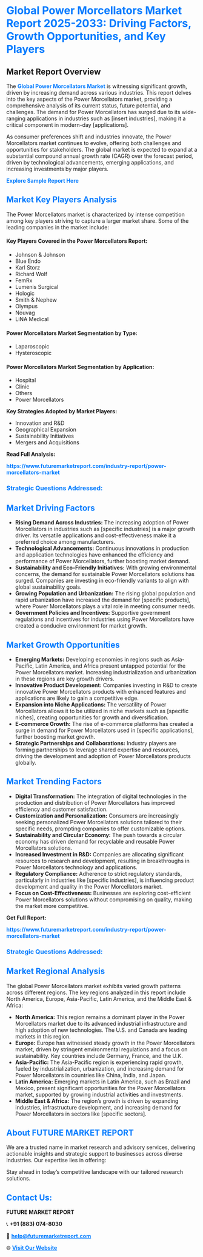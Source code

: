 <h1 style="color: #007BFF;">Global Power Morcellators Market Report 2025-2033: Driving Factors, Growth Opportunities, and Key Players</h1>

<section id="overview">
<h2>Market Report Overview</h2>
<p>The <a href="https://www.futuremarketreport.com/industry-report/power-morcellators-market" style="color: #007BFF; text-decoration: none;"><strong>Global Power Morcellators Market</strong></a> is witnessing significant growth, driven by increasing demand across various industries. This report delves into the key aspects of the Power Morcellators market, providing a comprehensive analysis of its current status, future potential, and challenges. The demand for Power Morcellators has surged due to its wide-ranging applications in industries such as [insert industries], making it a critical component in modern-day [applications].</p>
<p>As consumer preferences shift and industries innovate, the Power Morcellators market continues to evolve, offering both challenges and opportunities for stakeholders. The global market is expected to expand at a substantial compound annual growth rate (CAGR) over the forecast period, driven by technological advancements, emerging applications, and increasing investments by major players.</p>
</section>

<section id="overview">
<p><a href="https://www.futuremarketreport.com/request-sample/reportId=111924" style="color: #007BFF; text-decoration: none;"><strong>Explore Sample Report Here</strong></a></p>
</section>

<section id="key-players">
<h2 style="color: #007BFF;">Market Key Players Analysis</h2>
<p>The Power Morcellators market is characterized by intense competition among key players striving to capture a larger market share. Some of the leading companies in the market include:</p>
<h4>Key Players Covered in the Power Morcellators Report:</h4>
<ul><li>Johnson &amp; Johnson</li><li>Blue Endo</li><li>Karl Storz</li><li>Richard Wolf</li><li>FemRx</li><li>Lumenis Surgical</li><li>Hologic</li><li>Smith &amp; Nephew</li><li>Olympus</li><li>Nouvag</li><li>LiNA Medical</li></ul>
<h4>Power Morcellators Market Segmentation by Type:</h4>
<ul><li>Laparoscopic</li><li>Hysteroscopic</li></ul>

<h4>Power Morcellators Market Segmentation by Application:</h4>
<ul><li>Hospital</li><li>Clinic</li><li>Others</li><li>Power Morcellators</li></ul>
<p><strong>Key Strategies Adopted by Market Players:</strong></p>
<ul>
<li>Innovation and R&D</li>
<li>Geographical Expansion</li>
<li>Sustainability Initiatives</li>
<li>Mergers and Acquisitions</li>
</ul>
</section>

<section>
<p><strong>Read Full Analysis: </strong></p><a href="https://www.futuremarketreport.com/industry-report/power-morcellators-market" style="color: #007BFF; text-decoration: none;"><strong>https://www.futuremarketreport.com/industry-report/power-morcellators-market</strong></a>
<h3 style="color: #007BFF;">Strategic Questions Addressed:</h3>
</section>

<section id="driving-factors">
<h2 style="color: #007BFF;">Market Driving Factors</h2>
<ul>
<li><strong>Rising Demand Across Industries:</strong> The increasing adoption of Power Morcellators in industries such as [specific industries] is a major growth driver. Its versatile applications and cost-effectiveness make it a preferred choice among manufacturers.</li>
<li><strong>Technological Advancements:</strong> Continuous innovations in production and application technologies have enhanced the efficiency and performance of Power Morcellators, further boosting market demand.</li>
<li><strong>Sustainability and Eco-Friendly Initiatives:</strong> With growing environmental concerns, the demand for sustainable Power Morcellators solutions has surged. Companies are investing in eco-friendly variants to align with global sustainability goals.</li>
<li><strong>Growing Population and Urbanization:</strong> The rising global population and rapid urbanization have increased the demand for [specific products], where Power Morcellators plays a vital role in meeting consumer needs.</li>
<li><strong>Government Policies and Incentives:</strong> Supportive government regulations and incentives for industries using Power Morcellators have created a conducive environment for market growth.</li>
</ul>
</section>

<section id="growth-opportunities">
<h2 style="color: #007BFF;">Market Growth Opportunities</h2>
<ul>
<li><strong>Emerging Markets:</strong> Developing economies in regions such as Asia-Pacific, Latin America, and Africa present untapped potential for the Power Morcellators market. Increasing industrialization and urbanization in these regions are key growth drivers.</li>
<li><strong>Innovative Product Development:</strong> Companies investing in R&D to create innovative Power Morcellators products with enhanced features and applications are likely to gain a competitive edge.</li>
<li><strong>Expansion into Niche Applications:</strong> The versatility of Power Morcellators allows it to be utilized in niche markets such as [specific niches], creating opportunities for growth and diversification.</li>
<li><strong>E-commerce Growth:</strong> The rise of e-commerce platforms has created a surge in demand for Power Morcellators used in [specific applications], further boosting market growth.</li>
<li><strong>Strategic Partnerships and Collaborations:</strong> Industry players are forming partnerships to leverage shared expertise and resources, driving the development and adoption of Power Morcellators products globally.</li>
</ul>
</section>

<section id="trending-factors">
<h2 style="color: #007BFF;">Market Trending Factors</h2>
<ul>
<li><strong>Digital Transformation:</strong> The integration of digital technologies in the production and distribution of Power Morcellators has improved efficiency and customer satisfaction.</li>
<li><strong>Customization and Personalization:</strong> Consumers are increasingly seeking personalized Power Morcellators solutions tailored to their specific needs, prompting companies to offer customizable options.</li>
<li><strong>Sustainability and Circular Economy:</strong> The push towards a circular economy has driven demand for recyclable and reusable Power Morcellators solutions.</li>
<li><strong>Increased Investment in R&D:</strong> Companies are allocating significant resources to research and development, resulting in breakthroughs in Power Morcellators technology and applications.</li>
<li><strong>Regulatory Compliance:</strong> Adherence to strict regulatory standards, particularly in industries like [specific industries], is influencing product development and quality in the Power Morcellators market.</li>
<li><strong>Focus on Cost-Effectiveness:</strong> Businesses are exploring cost-efficient Power Morcellators solutions without compromising on quality, making the market more competitive.</li>
</ul>
</section>

<section>
<p><strong>Get Full Report: </strong></p><a href="https://www.futuremarketreport.com/industry-report/power-morcellators-market" style="color: #007BFF; text-decoration: none;"><strong>https://www.futuremarketreport.com/industry-report/power-morcellators-market</strong></a>
<h3 style="color: #007BFF;">Strategic Questions Addressed:</h3>
</section>


<section id="regional-analysis">
<h2 style="color: #007BFF;">Market Regional Analysis</h2>
<p>The global Power Morcellators market exhibits varied growth patterns across different regions. The key regions analyzed in this report include North America, Europe, Asia-Pacific, Latin America, and the Middle East & Africa:</p>
<ul>
<li><strong>North America:</strong> This region remains a dominant player in the Power Morcellators market due to its advanced industrial infrastructure and high adoption of new technologies. The U.S. and Canada are leading markets in this region.</li>
<li><strong>Europe:</strong> Europe has witnessed steady growth in the Power Morcellators market, driven by stringent environmental regulations and a focus on sustainability. Key countries include Germany, France, and the U.K.</li>
<li><strong>Asia-Pacific:</strong> The Asia-Pacific region is experiencing rapid growth, fueled by industrialization, urbanization, and increasing demand for Power Morcellators in countries like China, India, and Japan.</li>
<li><strong>Latin America:</strong> Emerging markets in Latin America, such as Brazil and Mexico, present significant opportunities for the Power Morcellators market, supported by growing industrial activities and investments.</li>
<li><strong>Middle East & Africa:</strong> The region’s growth is driven by expanding industries, infrastructure development, and increasing demand for Power Morcellators in sectors like [specific sectors].</li>
</ul>
</section>

<footer>
<h2 style="color: #007BFF;">About FUTURE MARKET REPORT</h2>
<p>We are a trusted name in market research and advisory services, delivering actionable insights and strategic support to businesses across diverse industries. Our expertise lies in offering:</p>

<p>Stay ahead in today’s competitive landscape with our tailored research solutions.</p>

<h2 style="color: #007BFF;">Contact Us:</h2>
<p><strong>FUTURE MARKET REPORT</strong></p>
<p>📞 <strong>+91 (883) 074-8030</strong></p>
<p>📧 <strong><a href="mailto:help@futuremarketreport.com" style="color: #007BFF;">help@futuremarketreport.com</a></strong></p>
<p>🌐 <strong><a href="https://www.futuremarketreport.com/" style="color: #007BFF;">Visit Our Website</a></strong></p>
</footer>